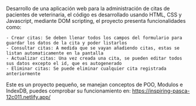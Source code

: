 ﻿Desarrollo de una aplicación web para la administración de citas de pacientes de veterinaria, el código es desarrollado usando HTML, CSS y Javascript, mediante DOM scripting, el proyecto presenta funcionalidades como:

    - Crear citas: Se deben llenar todos los campos del formulario para guardar los datos de la cita y poder listarlos
    - Consultar citas: A medida que se vayan añadiendo citas, estas se listan automaticamente en la pantalla
    - Actualizar citas: Una vez creada una cita, se pueden editar todos sus datos excepto el id, que es autogenerado
    - Eliminar citas: Se puede eliminar cualquier cita registrada anteriormente

Este es un proyecto pequeño, se manejan conceptos de POO, Modulos e IndexDB, puedes comprobar su funcionamiento en:
https://inspiring-pasca-12c011.netlify.app/